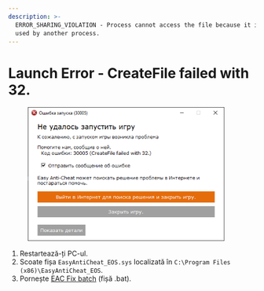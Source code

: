 ```yaml
---
description: >-
  ERROR_SHARING_VIOLATION - Process cannot access the file because it is being
  used by another process.
---
```


# Launch Error - CreateFile failed with 32.

<figure><img src="../.gitbook/assets/createfile32.png" alt="" width="400"><figcaption></figcaption></figure>

1. Restartează-ți PC-ul.
2. Scoate fișa `EasyAntiCheat_EOS.sys` localizată în `C:\Program Files (x86)\EasyAntiCheat_EOS`.
3. Pornește [EAC Fix batch](https://github.com/livingflore/BattleBitEACFix/releases) (fișă .bat).
